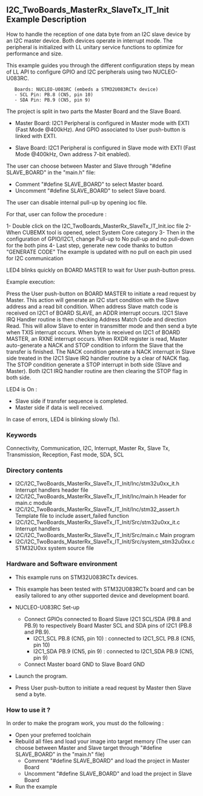 ## <b>I2C_TwoBoards_MasterRx_SlaveTx_IT_Init Example Description</b>

How to handle the reception of one data byte from an I2C slave device
by an I2C master device. Both devices operate in interrupt mode. The peripheral
is initialized with LL unitary service functions to optimize for performance
and size.

This example guides you through the different configuration steps by mean of LL API
to configure GPIO and I2C peripherals using two NUCLEO-U083RC.

       Boards: NUCLEO-U083RC (embeds a STM32U083RCTx device)
       - SCL Pin: PB.8 (CN5, pin 10)
       - SDA Pin: PB.9 (CN5, pin 9)

The project is split in two parts the Master Board and the Slave Board.

- Master Board: 
  I2C1 Peripheral is configured in Master mode with EXTI (Fast Mode @400kHz).
  And GPIO associated to User push-button is linked with EXTI.

- Slave Board: 
  I2C1 Peripheral is configured in Slave mode with EXTI (Fast Mode @400kHz, Own address 7-bit enabled).

The user can choose between Master and Slave through "#define SLAVE_BOARD"
in the "main.h" file:

- Comment "#define SLAVE_BOARD" to select Master board.
- Uncomment "#define SLAVE_BOARD" to select Slave board.

The user can disable internal pull-up by opening ioc file.

For that, user can follow the procedure :

1- Double click on the I2C_TwoBoards_MasterRx_SlaveTx_IT_Init.ioc file
2- When CUBEMX tool is opened, select System Core category
3- Then in the configuration of GPIO/I2C1, change Pull-up to No pull-up and no pull-down for the both pins
4- Last step, generate new code thanks to button "GENERATE CODE"
The example is updated with no pull on each pin used for I2C communication

LED4 blinks quickly on BOARD MASTER to wait for User push-button press.

Example execution:

Press the User push-button on BOARD MASTER to initiate a read request by Master.
This action will generate an I2C start condition with the Slave address and a read bit condition.
When address Slave match code is received on I2C1 of BOARD SLAVE, an ADDR interrupt occurs.
I2C1 Slave IRQ Handler routine is then checking Address Match Code and direction Read.
This will allow Slave to enter in transmitter mode and then send a byte when TXIS interrupt occurs.
When byte is received on I2C1 of BOARD MASTER, an RXNE interrupt occurs.
When RXDR register is read, Master auto-generate a NACK and STOP condition
to inform the Slave that the transfer is finished.
The NACK condition generate a NACK interrupt in Slave side treated in the I2C1 Slave IRQ handler routine by a clear of NACK flag.
The STOP condition generate a STOP interrupt in both side (Slave and Master). Both I2C1 IRQ handler routine are then
clearing the STOP flag in both side.

LED4 is On :

- Slave side if transfer sequence is completed.
- Master side if data is well received.

In case of errors, LED4 is blinking slowly (1s).

### <b>Keywords</b>

Connectivity, Communication, I2C, Interrupt, Master Rx, Slave Tx, Transmission, Reception, Fast mode, SDA, SCL


### <b>Directory contents</b> 

  - I2C/I2C_TwoBoards_MasterRx_SlaveTx_IT_Init/Inc/stm32u0xx_it.h          Interrupt handlers header file
  - I2C/I2C_TwoBoards_MasterRx_SlaveTx_IT_Init/Inc/main.h                  Header for main.c module
  - I2C/I2C_TwoBoards_MasterRx_SlaveTx_IT_Init/Inc/stm32_assert.h          Template file to include assert_failed function
  - I2C/I2C_TwoBoards_MasterRx_SlaveTx_IT_Init/Src/stm32u0xx_it.c          Interrupt handlers
  - I2C/I2C_TwoBoards_MasterRx_SlaveTx_IT_Init/Src/main.c                  Main program
  - I2C/I2C_TwoBoards_MasterRx_SlaveTx_IT_Init/Src/system_stm32u0xx.c      STM32U0xx system source file

### <b>Hardware and Software environment</b>

  - This example runs on STM32U083RCTx devices.

  - This example has been tested with STM32U083RCTx board and can be
    easily tailored to any other supported device and development board.

  - NUCLEO-U083RC Set-up
    - Connect GPIOs connected to Board Slave I2C1 SCL/SDA (PB.8 and PB.9)
    to respectively Board Master SCL and SDA pins of I2C1 (PB.8 and PB.9).
      - I2C1_SCL  PB.8 (CN5, pin 10) : connected to I2C1_SCL PB.8 (CN5, pin 10)
      - I2C1_SDA  PB.9 (CN5, pin 9) : connected to I2C1_SDA PB.9 (CN5, pin 9)
    - Connect Master board GND to Slave Board GND

  - Launch the program.
  - Press User push-button to initiate a read request by Master
      then Slave send a byte.

### <b>How to use it ?</b>

In order to make the program work, you must do the following :

 - Open your preferred toolchain
 - Rebuild all files and load your image into target memory (The user can choose between Master
   and Slave target through "#define SLAVE_BOARD" in the "main.h" file)
    - Comment "#define SLAVE_BOARD" and load the project in Master Board
    - Uncomment "#define SLAVE_BOARD" and load the project in Slave Board
 - Run the example

